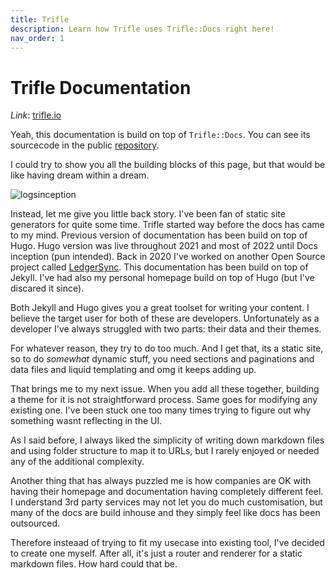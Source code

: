 ```yaml
---
title: Trifle
description: Learn how Trifle uses Trifle::Docs right here!
nav_order: 1
---
```


# Trifle Documentation

*Link*: [trifle.io](https://trifle.io) 

Yeah, this documentation is build on top of `Trifle::Docs`. You can see its sourcecode in the public [repository](https://github.com/trifle-io/trifle-io).

I could try to show you all the building blocks of this page, but that would be like having dream within a dream.

![logsinception](trifle/inception.png)

Instead, let me give you little back story. I've been fan of static site generators for quite some time. Trifle started way before the docs has came to my mind. Previous version of documentation has been build on top of Hugo. Hugo version was live throughout 2021 and most of 2022 until Docs inception (pun intended). Back in 2020 I've worked on another Open Source project called [LedgerSync](https://ledgersync.dev). This documentation has been build on top of Jekyll. I've had also my personal homepage build on top of Hugo (but I've discared it since).

Both Jekyll and Hugo gives you a great toolset for writing your content. I believe the target user for both of these are developers. Unfortunately as a developer I've always struggled with two parts: their data and their themes.

For whatever reason, they try to do too much. And I get that, its a static site, so to do _somewhat_ dynamic stuff, you need sections and paginations and data files and liquid templating and omg it keeps adding up.

That brings me to my next issue. When you add all these together, building a theme for it is not straightforward process. Same goes for modifying any existing one. I've been stuck one too many times trying to figure out why something wasnt reflecting in the UI.

As I said before, I always liked the simplicity of writing down markdown files and using folder structure to map it to URLs, but I rarely enjoyed or needed any of the additional complexity.

Another thing that has always puzzled me is how companies are OK with having their homepage and documentation having completely different feel. I understand 3rd party services may not let you do much customisation, but many of the docs are build inhouse and they simply feel like docs has been outsourced.

Therefore insteaad of trying to fit my usecase into existing tool, I've decided to create one myself. After all, it's just a router and renderer for a static markdown files. How hard could that be.
